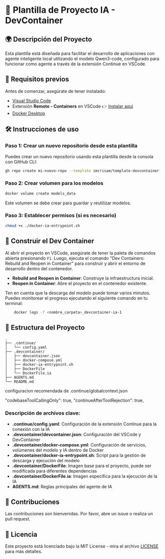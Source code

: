 # 🚀 Plantilla de Proyecto IA - DevContainer

## 🌍 Descripción del Proyecto

Esta plantilla está diseñada para facilitar el desarrollo de aplicaciones con agente inteligente local utilizando el modelo Qwen3-code, configurado para funcionar como agente a través de la extensión Continue en VSCode.

## 🚀 Requisitos previos

Antes de comenzar, asegúrate de tener instalado:

- [Visual Studio Code](https://code.visualstudio.com/)
- Extensión **Remote - Containers** en VSCode
👉 [Instalar aquí](https://marketplace.visualstudio.com/items?itemName=ms-azuretools.vscode-containers)
- [Docker Desktop](https://www.docker.com/get-started/)

## 🛠️ Instrucciones de uso

### Paso 1: Crear un nuevo repositorio desde esta plantilla

Puedes crear un nuevo repositorio usando esta plantilla desde la consola con GitHub CLI:

```bash
gh repo create mi-nuevo-repo --template imcrisam/template-devcontainer-qwen --public
```

### Paso 2: Crear volumen para los modelos

```bash
docker volume create models_data
```

Este volumen se debe crear para guardar y reutilizar modelos.

### Paso 3: Establecer permisos (si es necesario)

```bash
chmod +x ./docker-ia-entrypoint.sh
```

## 🧪 Construir el Dev Container

Al abrir el proyecto en VSCode, asegúrate de tener la paleta de comandos abierta presionando `F1`. Luego, ejecuta el comando "Dev Containers: Rebuild and Reopen in Container" para construir y abrir el entorno de desarrollo dentro del contenedor.

- **Rebuild and Reopen in Container**: Construye la infraestructura inicial.
- **Reopen in Container**: Abre el proyecto en el contenedor existente.

Ten en cuenta que la descarga del modelo puede tomar varios minutos. Puedes monitorear el progreso ejecutando el siguiente comando en tu terminal:

```bash
    docker logs -f <nombre_carpeta>_devcontainer-ia-1
```

## 📁 Estructura del Proyecto

```
.
├── .continue/
│   └── config.yaml
├── .devcontainer/
│   ├── devcontainer.json
│   ├── docker-compose.yml
│   ├── docker-ia-entrypoint.sh
│   ├── DockerFile
│   └── DockerFile.ia
├── AGENTS.md
└── README.md
```

configuracion recomendada de .continue/globalcontext.json

"codebaseToolCallingOnly": true,
"continueAfterToolRejection": true,


### Descripción de archivos clave:

- **.continue/config.yaml**: Configuración de la extensión Continue para la conexión con la IA
- **.devcontainer/devcontainer.json**: Configuración del VSCode y DevContainer
- **.devcontainer/docker-compose.yml**: Configuración de servicios, volúmenes del modelo y IA dentro de Docker
- **.devcontainer/docker-ia-entrypoint.sh**: Script para la gestión de descarga y ejecución del modelo
- **.devcontainer/DockerFile**: Imagen base para el proyecto, puede ser modificada para diferentes dependencias
- **.devcontainer/DockerFile.ia**: Imagen específica para la ejecución de la IA
- **AGENTS.md**: Reglas principales del agente de IA

## 🤝 Contribuciones

Las contribuciones son bienvenidas. Por favor, abre un issue o realiza un pull request.

## 📄 Licencia

Este proyecto está licenciado bajo la MIT License - mira el archivo [LICENSE](LICENSE) para más detalles.